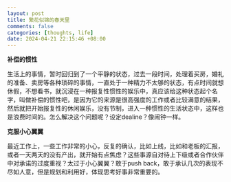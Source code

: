 ```yaml
---
layout: post
title: 繁花似锦的春天里
comments: false
categories: [thoughts, life]
date: 2024-04-21 22:15:46 +08:00
---
```

**补偿的惯性**

生活上的事情，暂时回归到了一个平静的状态，过去一段时间，处理着买房，婚礼的准备、卖房等各种琐碎的事情，一直处于一种精力不太够的状态，有点时间就想休假，不想看书，就沉浸在一种报复性惯性的娱乐中，真应该给这种状态起个名字，叫做补偿的惯性吧，是因为它的来源是很高强度的工作或者比较满意的结果，然后就把开始报复性的休闲娱乐，没有节制，进入一种惯性的生活状态中，这样也是浪费时间的。怎么解决这个问题呢？设定dealine？像闹钟一样。

**克服小心翼翼**

最近工作上，一些工作非常的小心，反复的确认，比如上线，比如和老板的汇报，或者一天两天的没有产出，就开始有点焦虑？这些事源自对待上下级或者合作伙伴中对承诺的过度重视？太过于小心翼翼？敢于push back，敢于承认几次的表现不尽如人意，但是规划和利用好，体现思考好事非常重要的。